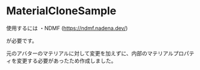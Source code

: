 # MaterialCloneSample

使用するには
・NDMF (https://ndmf.nadena.dev/)

が必要です。

元のアバターのマテリアルに対して変更を加えずに、内部のマテリアルプロパティを変更する必要があったため作成しました。
